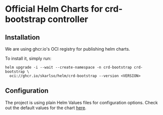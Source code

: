# Official Helm Charts for crd-bootstrap controller

## Installation

We are using ghcr.io's OCI registry for publishing helm charts.

To install it, simply run:

```
helm upgrade -i --wait --create-namespace -n crd-bootstrap crd-bootstrap \
  oci://ghcr.io/skarlso/helm/crd-bootstrap --version <VERSION>
```

## Configuration

The project is using plain Helm Values files for configuration options.
Check out the default values for the chart [here](https://artifacthub.io/packages/helm/crd-bootstrap/crd-bootstrap?modal=values).
